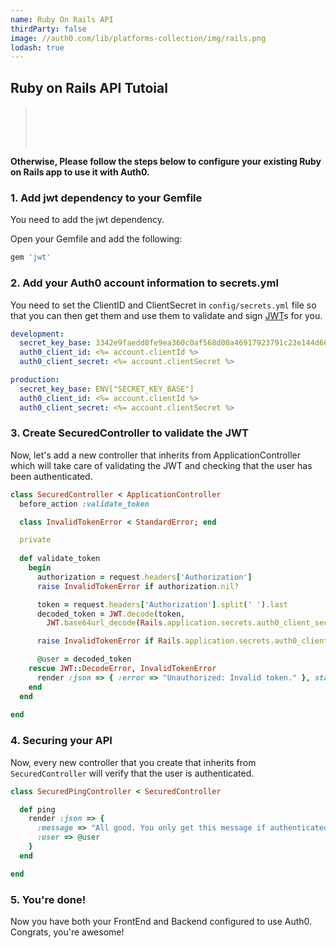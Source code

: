 ```yaml
---
name: Ruby On Rails API
thirdParty: false
image: //auth0.com/lib/platforms-collection/img/rails.png
lodash: true
---
```


## Ruby on Rails API Tutoial

<div class="package" style="text-align: center;">
  <blockquote>
    <a href="/auth0-ruby-samples/master/create-package?path=ruby-on-rails-api&type=server@@account.clientParam@@" class="btn btn-lg btn-success btn-package" style="text-transform: uppercase; color: white">
      <span style="display: block">Download a Seed project</span>
      <% if (account.userName) { %> 
      <span class="smaller" style="display:block; font-size: 11px">with your Auth0 API Keys already set and configured</span>
      <% } %>
    </a> 
  </blockquote>
</div>


**Otherwise, Please follow the steps below to configure your existing Ruby on Rails app to use it with Auth0.**

### 1. Add jwt dependency to your Gemfile

You need to add the jwt dependency.

Open your Gemfile and add the following:

```bash
gem 'jwt'
```

### 2. Add your Auth0 account information to secrets.yml

You need to set the ClientID and ClientSecret in `config/secrets.yml` file so that you can then get them and use them to validate and sign [JWT](/jwt)s for you.

```yaml
development:
  secret_key_base: 3342e9faedd8fe9ea360c0af568d00a46917923791c23e144d66849b272d2ff63e743f9bb209dab7d6e732bb5f919e46e3fe552b8919140805bb89c346e68876,
  auth0_client_id: <%= account.clientId %>
  auth0_client_secret: <%= account.clientSecret %>

production:
  secret_key_base: ENV["SECRET_KEY_BASE"]
  auth0_client_id: <%= account.clientId %>
  auth0_client_secret: <%= account.clientSecret %>
```

### 3. Create SecuredController to validate the JWT

Now, let's add a new controller that inherits from ApplicationController which will take care of validating the JWT and checking that the user has been authenticated.

```ruby
class SecuredController < ApplicationController
  before_action :validate_token

  class InvalidTokenError < StandardError; end  

  private
 
  def validate_token
    begin
      authorization = request.headers['Authorization']
      raise InvalidTokenError if authorization.nil?

      token = request.headers['Authorization'].split(' ').last
      decoded_token = JWT.decode(token, 
        JWT.base64url_decode(Rails.application.secrets.auth0_client_secret))

      raise InvalidTokenError if Rails.application.secrets.auth0_client_id != decoded_token[0]["aud"]

      @user = decoded_token
    rescue JWT::DecodeError, InvalidTokenError
      render :json => { :error => "Unauthorized: Invalid token." }, status: :unauthorized
    end
  end
  
end
```

### 4. Securing your API

Now, every new controller that you create that inherits from `SecuredController` will verify that the user is authenticated.

```ruby
class SecuredPingController < SecuredController

  def ping
    render :json => { 
      :message => "All good. You only get this message if authenticated.",
      :user => @user
    }
  end

end
```

### 5. You're done!

Now you have both your FrontEnd and Backend configured to use Auth0. Congrats, you're awesome!
